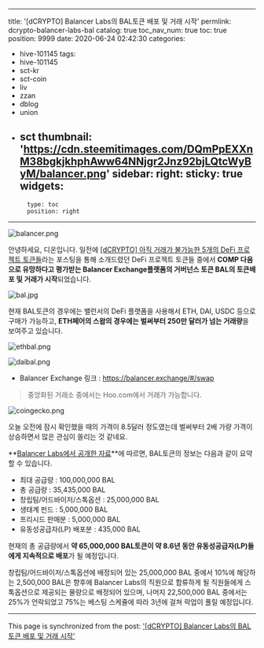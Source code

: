
---
title: '[dCRYPTO] Balancer Labs의 BAL토큰 배포 및 거래 시작'
permlink: dcrypto-balancer-labs-bal
catalog: true
toc_nav_num: true
toc: true
position: 9999
date: 2020-06-24 02:42:30
categories:
- hive-101145
tags:
- hive-101145
- sct-kr
- sct-coin
- liv
- zzan
- dblog
- union
- sct
thumbnail: 'https://cdn.steemitimages.com/DQmPpEXXnM38bgkjkhphAww64NNjgr2Jnz92bjLQtcWyByM/balancer.png'
sidebar:
    right:
        sticky: true
widgets:
    -
        type: toc
        position: right
---


![balancer.png](https://cdn.steemitimages.com/DQmPpEXXnM38bgkjkhphAww64NNjgr2Jnz92bjLQtcWyByM/balancer.png)

안녕하세요, 디온입니다. 일전에 [[dCRYPTO] 아직 거래가 불가능한 5개의 DeFi 프로젝트 토큰들](https://steemit.com/hive-101145/@donekim/dcrypto-5-defi)라는 포스팅을 통해 소개드렸던 DeFi 프로젝트 토큰들 중에서 **COMP 다음으로 유망하다고 평가받는 Balancer Exchange플랫폼의 거버넌스 토큰 BAL의 토큰배포 및 거래가 시작**되었습니다.


![bal.jpg](https://cdn.steemitimages.com/DQmPvX5RTAvY5kNng4SoHhg2VNzFztjugA3mv7yWASj36Lo/bal.jpg)

현재 BAL토큰의 경우에는 밸런서의 DeFi 플랫폼을 사용해서 ETH, DAI, USDC 등으로 구매가 가능하고, **ETH페어의 스왑의 경우에는 벌써부터 250만 달러가 넘는 거래량**을 보여주고 있습니다.

![ethbal.png](https://cdn.steemitimages.com/DQmPSfwjEwSDnjEHU6yBRQgVYDkJWe7yZgU37r9DWJYGsyw/ethbal.png)



![daibal.png](https://cdn.steemitimages.com/DQmYYxJMMghCkUAeaDsVthXrGcRkt14QtJ46VGVeGYvnh3e/daibal.png)

- Balancer Exchange 링크 : https://balancer.exchange/#/swap

> 중앙화된 거래소 중에서는 Hoo.com에서 거래가 가능합니다.

![coingecko.png](https://cdn.steemitimages.com/DQmQo71L41hEnYnLJmwC6oZY8UhWf5KfDwFkxL8rGGtbpch/coingecko.png)

오늘 오전에 잠시 확인했을 때의 가격이 8.5달러 정도였는데 벌써부터 2배 가량 가격이 상승하면서 많은 관심이 쏠리는 것 같네요.

**[Balancer Labs에서 공개한 자료](https://medium.com/balancer-protocol/bal-is-live-104ba56e1945)**에 따르면, BAL토큰의 정보는 다음과 같이 요약할 수 있습니다.

- 최대 공급량 : 100,000,000 BAL
- 총 공급량 : 35,435,000 BAL
- 창립팀/어드바이저/스톡옵션 : 25,000,000 BAL
- 생태계 펀드 : 5,000,000 BAL
- 프리시드 판매분  : 5,000,000 BAL
- 유동성공급자(LP) 배포분 : 435,000 BAL


현재의 총 공급량에서 **약 65,000,000 BAL토큰이 약 8.6년 동안 유동성공급자(LP)들에게 지속적으로 배포**가 될 예정입니다.

창립팀/어드바이저/스톡옵션에 배정되어 있는 25,000,000 BAL 중에서 10%에 해당하는 2,500,000 BAL은 향후에 Balancer Labs의 직원으로 합류하게 될 직원들에게 스톡옵션으로 제공되는 물량으로 배정되어 있으며, 나머지 22,500,000 BAL 중에서는 25%가 언락되었고 75%는 베스팅 스케쥴에 따라 3년에 걸쳐 락업이 풀릴 예정입니다.

- - -

This page is synchronized from the post: ['[dCRYPTO] Balancer Labs의 BAL토큰 배포 및 거래 시작'](https://steemit.com/@donekim/dcrypto-balancer-labs-bal)
